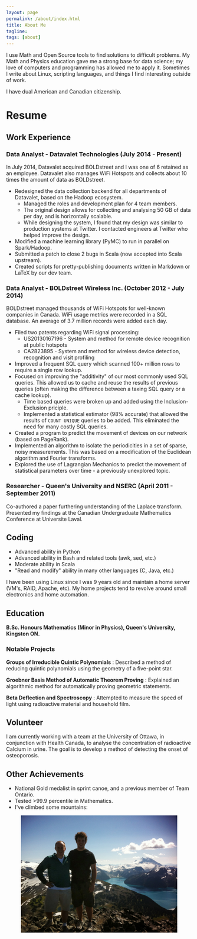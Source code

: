 ```yaml
---
layout: page
permalink: /about/index.html
title: About Me
tagline: 
tags: [about]
---
```


I use Math and Open Source tools to find solutions to difficult problems. My Math and Physics education gave me a strong base for data science; my love of computers and programming has allowed me to apply it. Sometimes I write about Linux, scripting languages, and things I find interesting outside of work.

I have dual American and Canadian citizenship.


# Resume

## Work Experience

### **Data Analyst** - Datavalet Technologies (July 2014 - Present)

In July 2014, Datavalet acquired BOLDstreet and I was one of 6 retained as an employee. Datavalet also manages WiFi Hotspots and collects about 10 times the amount of data as BOLDstreet.

  * Redesigned the data collection backend for all departments of Datavalet, based on the Hadoop ecosystem.
      * Managed the roles and development plan for 4 team members.
      * The original design allows for collecting and analysing 50 GB of data per day, and is horizontally scalable.
      * While designing the system, I found that my design was similar to production systems at Twitter. I contacted engineers at Twitter who helped improve the design.
  * Modified a machine learning library (PyMC) to run in parallel on Spark/Hadoop.
  * Submitted a patch to close 2 bugs in Scala (now accepted into Scala upstream).
  * Created scripts for pretty-publishing documents written in Markdown or LaTeX by our dev team.


### **Data Analyst** - BOLDstreet Wireless Inc. (October 2012 - July 2014)

BOLDstreet managed thousands of WiFi Hotspots for well-known companies in Canada. WiFi usage metrics were recorded in a SQL database. An average of 3.7 million records were added each day.

  * Filed two patents regarding WiFi signal processing:
      * US20130167196 - System and method for remote device recognition at public hotspots
      * CA2823895 - System and method for wireless device detection, recognition and visit profiling
  * Improved a frequent SQL query which scanned 100+ million rows to require a single row lookup.
  * Focused on improving the "additivity" of our most commonly used SQL queries. This allowed us to cache and reuse the results of previous queries (often making the difference between a taxing SQL query or a cache lookup).
      * Time based queries were broken up and added using the Inclusion-Exclusion priciple.
      * Implemented a statistical estimator (98% accurate) that allowed the results of `COUNT UNIQUE` queries to be added. This eliminated the need for many costly SQL queries.
  * Created a program to predict the movement of devices on our network (based on PageRank).
  * Implemented an algorithm to isolate the periodicities in a set of sparse, noisy measurements. This was based on a modification of the Euclidean algorithm and Fourier transforms.
  * Explored the use of Lagrangian Mechanics to predict the movement of statistical parameters over time - a previously unexplored topic.

### **Researcher** - Queen's University and NSERC (April 2011 - September 2011)
Co-authored a paper furthering understanding of the Laplace transform. Presented my findings at the Canadian Undergraduate Mathematics Conference at Universite Laval.

## Coding

  * Advanced ability in Python
  * Advanced ability in Bash and related tools (awk, sed, etc.)
  * Moderate ability in Scala
  * "Read and modify" ability in many other languages (C, Java, etc.)

I have been using Linux since I was 9 years old and maintain a home server (VM's, RAID, Apache, etc). My home projects tend to revolve around small electronics and home automation. 

## Education
  
**B.Sc. Honours Mathematics (Minor in Physics), Queen's University, Kingston ON.** 

### Notable Projects

**Groups of Irreducible Quintic Polynomials**
: Described a method of reducing quintic polynomials using the geometry of a five-point star.

**Groebner Basis Method of Automatic Theorem Proving**
: Explained an algorithmic method for automatically proving geometric statements.

**Beta Deflection and Spectroscopy**
: Attempted to measure the speed of light using radioactive material and household film.

## Volunteer

I am currently working with a team at the University of Ottawa, in conjunction with Health Canada, to analyse the concentration of radioactive Calcium in urine. The goal is to develop a method of detecting the onset of osteoporosis.

## Other Achievements

  * National Gold medalist in sprint canoe, and a previous member of Team Ontario.
  * Tested >99.9 percentile in Mathematics.
  * I've climbed some mountains:


<figure>
    <a href="/images/black_tusk.jpg">
        <img src="/images/black_tusk.jpg">
    </a>
</figure>
     
